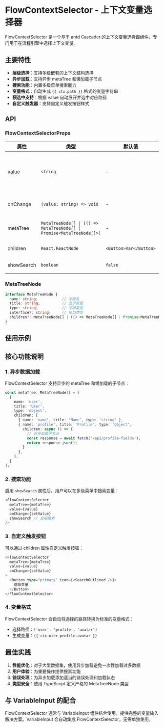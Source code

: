# FlowContextSelector - 上下文变量选择器

FlowContextSelector 是一个基于 antd Cascader 的上下文变量选择器组件，专门用于在流程引擎中选择上下文变量。

## 主要特性

- **层级选择**：支持多级嵌套的上下文结构选择
- **异步加载**：支持异步 metaTree 和懒加载子节点
- **搜索功能**：内置多级菜单搜索能力
- **变量格式**：自动生成 `{{ ctx.path }}` 格式的变量字符串
- **预选中支持**：根据 value 自动展开并选中对应路径
- **自定义触发器**：支持自定义触发按钮样式

## API

### FlowContextSelectorProps

| 属性 | 类型 | 默认值 | 说明 |
|------|------|--------|------|
| value | `string` | - | 当前选中的变量值，格式为 `{{ ctx.path }}` |
| onChange | `(value: string) => void` | - | 变量选择变化时的回调 |
| metaTree | `MetaTreeNode[] \| (() => MetaTreeNode[] \| Promise<MetaTreeNode[]>)` | - | 上下文变量的元数据树 |
| children | `React.ReactNode` | `<Button>Var</Button>` | 自定义触发按钮 |
| showSearch | `boolean` | `false` | 是否显示搜索框 |

### MetaTreeNode

```typescript
interface MetaTreeNode {
  name: string;           // 字段名
  title: string;          // 显示标题
  type: string;           // 字段类型
  interface?: string;     // 接口类型
  children?: MetaTreeNode[] | (() => MetaTreeNode[] | Promise<MetaTreeNode[]>);
}
```

## 使用示例

<code src="./flow-context-selector.tsx"></code>

## 核心功能说明

### 1. 异步数据加载

FlowContextSelector 支持异步的 metaTree 和懒加载的子节点：

```typescript
const metaTree: MetaTreeNode[] = [
  {
    name: 'user',
    title: 'User',
    type: 'object',
    children: [
      { name: 'name', title: 'Name', type: 'string' },
      { name: 'profile', title: 'Profile', type: 'object',
        children: async () => {
          // 异步加载子节点
          const response = await fetch('/api/profile-fields');
          return response.json();
        }
      },
    ],
  }
];
```

### 2. 搜索功能

启用 `showSearch` 属性后，用户可以在多级菜单中搜索变量：

```typescript
<FlowContextSelector
  metaTree={metaTree}
  value={value}
  onChange={setValue}
  showSearch // 启用搜索
/>
```

### 3. 自定义触发按钮

可以通过 children 属性自定义触发按钮：

```typescript
<FlowContextSelector
  metaTree={metaTree}
  value={value}
  onChange={setValue}
>
  <Button type="primary" icon={<SearchOutlined />}>
    选择变量
  </Button>
</FlowContextSelector>
```

### 4. 变量格式

FlowContextSelector 会自动将选择的路径转换为标准的变量格式：

- 选择路径：`['user', 'profile', 'avatar']`
- 生成变量：`{{ ctx.user.profile.avatar }}`

## 最佳实践

1. **性能优化**：对于大型数据集，使用异步加载避免一次性加载过多数据
2. **用户体验**：为重要操作提供搜索功能
3. **错误处理**：为异步加载添加适当的错误处理和加载状态
4. **类型安全**：使用 TypeScript 定义严格的 MetaTreeNode 类型

## 与 VariableInput 的配合

FlowContextSelector 通常与 VariableInput 组件结合使用，提供完整的变量输入解决方案。VariableInput 会自动集成 FlowContextSelector，无需单独使用。
